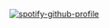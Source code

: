 [![spotify-github-profile](https://spotify-github-profile.kittinanx.com/api/view?uid=31jhanvm5zyjxeyszbo5eq4ef4he&cover_image=true&theme=natemoo-re&show_offline=true&background_color=121212&interchange=true&bar_color=B2B2B2&bar_color_cover=false)](https://github.com/kittinan/spotify-github-profile)